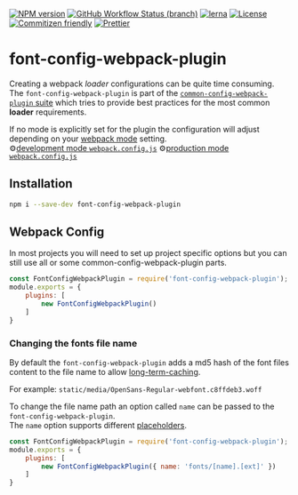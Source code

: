 [![NPM version](https://badge.fury.io/js/font-config-webpack-plugin.svg)](https://www.npmjs.com/package/font-config-webpack-plugin) 
[![GitHub Workflow Status (branch)](https://img.shields.io/github/workflow/status/namics/webpack-config-plugins/Node.js%20CI/master)](https://github.com/namics/webpack-config-plugins/actions?query=branch%3Amaster)
[![lerna](https://img.shields.io/badge/maintained%20with-lerna-cc00ff.svg)](https://lernajs.io/) 
[![License](https://img.shields.io/badge/license-MIT-green.svg)](http://opensource.org/licenses/MIT) 
[![Commitizen friendly](https://img.shields.io/badge/commitizen-friendly-brightgreen.svg)](http://commitizen.github.io/cz-cli/) 
[![Prettier](https://img.shields.io/badge/Code%20Style-Prettier-green.svg)](https://github.com/prettier/prettier)

# font-config-webpack-plugin

Creating a webpack *loader* configurations can be quite time consuming.  
The `font-config-webpack-plugin` is part of the [`common-config-webpack-plugin` suite](https://github.com/namics/webpack-config-plugins) which tries to provide best practices for the most common **loader** requirements.  

If no mode is explicitly set for the plugin the configuration will adjust depending on your [webpack mode](https://webpack.js.org/concepts/mode/) setting.  
⚙️[development mode `webpack.config.js`](https://github.com/namics/webpack-config-plugins/raw/master/packages/font-config-webpack-plugin/config/development.config.js)
⚙️[production mode `webpack.config.js`](https://github.com/namics/webpack-config-plugins/raw/master/packages/font-config-webpack-plugin/config/production.config.js)

## Installation

```bash
npm i --save-dev font-config-webpack-plugin
```

## Webpack Config

In most projects you will need to set up project specific options but you can still use all or
some common-config-webpack-plugin parts.

```js
const FontConfigWebpackPlugin = require('font-config-webpack-plugin');
module.exports = {
    plugins: [
        new FontConfigWebpackPlugin()
    ]
}
```

### Changing the fonts file name

By default the `font-config-webpack-plugin` adds a md5 hash of the font files content to the file name
to allow [long-term-caching](https://developers.google.com/web/fundamentals/performance/webpack/use-long-term-caching).

For example: `static/media/OpenSans-Regular-webfont.c8ffdeb3.woff` 

To change the file name path an option called `name` can be passed to the `font-config-webpack-plugin`.  
The `name` option supports different [placeholders](https://github.com/webpack-contrib/file-loader#placeholders).

```js
const FontConfigWebpackPlugin = require('font-config-webpack-plugin');
module.exports = {
    plugins: [
        new FontConfigWebpackPlugin({ name: 'fonts/[name].[ext]' })
    ]
}
```
